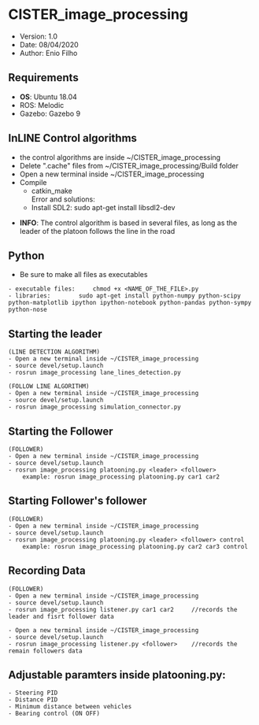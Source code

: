 # CISTER_image_processing
* Version: 	1.0
* Date:		08/04/2020
* Author: 	Enio Filho

## Requirements
* **OS**: Ubuntu 18.04
* ROS: Melodic
* Gazebo: Gazebo 9

## InLINE Control algorithms
- the control algorithms are inside ~/CISTER_image_processing
- Delete ".cache" files from ~/CISTER_image_processing/Build folder
- Open a new terminal inside ~/CISTER_image_processing
- Compile
	- catkin_make		
	Error and solutions:
	- Install SDL2:	sudo apt-get install libsdl2-dev

* **INFO**: The control algorithm is based in several files, as long as the leader of the platoon follows the line in the road

## Python
- Be sure to make all files as executables 
````
- executable files: 	chmod +x <NAME_OF_THE_FILE>.py
- libraries:		sudo apt-get install python-numpy python-scipy python-matplotlib ipython ipython-notebook python-pandas python-sympy python-nose
````

## Starting the leader
````
(LINE DETECTION ALGORITHM)
- Open a new terminal inside ~/CISTER_image_processing
- source devel/setup.launch
- rosrun image_processing lane_lines_detection.py
````
````
(FOLLOW LINE ALGORITHM)
- Open a new terminal inside ~/CISTER_image_processing
- source devel/setup.launch
- rosrun image_processing simulation_connector.py
````

## Starting the Follower
````
(FOLLOWER)
- Open a new terminal inside ~/CISTER_image_processing
- source devel/setup.launch
- rosrun image_processing platooning.py <leader> <follower>
	example: rosrun image_processing platooning.py car1 car2
````
## Starting Follower's follower
````
(FOLLOWER)
- Open a new terminal inside ~/CISTER_image_processing
- source devel/setup.launch
- rosrun image_processing platooning.py <leader> <follower> control
	example: rosrun image_processing platooning.py car2 car3 control
````
## Recording Data
````
(FOLLOWER)
- Open a new terminal inside ~/CISTER_image_processing
- source devel/setup.launch
- rosrun image_processing listener.py car1 car2		//records the leader and fisrt follower data

- Open a new terminal inside ~/CISTER_image_processing
- source devel/setup.launch
- rosrun image_processing listener.py <follower>	//records the remain followers data
````

## Adjustable paramters inside platooning.py:
````
- Steering PID
- Distance PID 
- Minimum distance between vehicles
- Bearing control (ON OFF)
````





